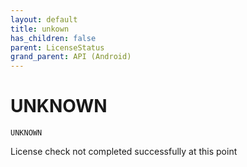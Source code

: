 ```yaml
---
layout: default
title: unkown
has_children: false
parent: LicenseStatus
grand_parent: API (Android)
---
```


# UNKNOWN

`UNKNOWN`

License check not completed successfully at this point

